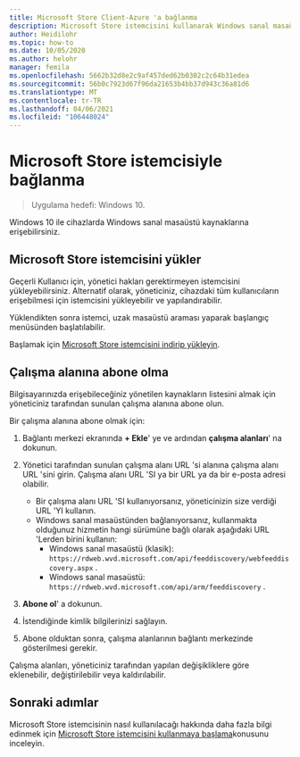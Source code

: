 ```yaml
---
title: Microsoft Store Client-Azure 'a bağlanma
description: Microsoft Store istemcisini kullanarak Windows sanal masaüstüne bağlanma.
author: Heidilohr
ms.topic: how-to
ms.date: 10/05/2020
ms.author: helohr
manager: femila
ms.openlocfilehash: 5662b32d8e2c9af457ded62b0302c2c64b31edea
ms.sourcegitcommit: 56b0c7923d67f96da21653b4bb37d943c36a81d6
ms.translationtype: MT
ms.contentlocale: tr-TR
ms.lasthandoff: 04/06/2021
ms.locfileid: "106448024"
---
```

# <a name="connect-with-the-microsoft-store-client"></a>Microsoft Store istemcisiyle bağlanma

>Uygulama hedefi: Windows 10.

Windows 10 ile cihazlarda Windows sanal masaüstü kaynaklarına erişebilirsiniz.

## <a name="install-the-microsoft-store-client"></a>Microsoft Store istemcisini yükler

Geçerli Kullanıcı için, yönetici hakları gerektirmeyen istemcisini yükleyebilirsiniz. Alternatif olarak, yöneticiniz, cihazdaki tüm kullanıcıların erişebilmesi için istemcisini yükleyebilir ve yapılandırabilir.

Yüklendikten sonra istemci, uzak masaüstü araması yaparak başlangıç menüsünden başlatılabilir.

Başlamak için [Microsoft Store istemcisini indirip yükleyin](https://www.microsoft.com/store/productId/9WZDNCRFJ3PS).

## <a name="subscribe-to-a-workspace"></a>Çalışma alanına abone olma

Bilgisayarınızda erişebileceğiniz yönetilen kaynakların listesini almak için yöneticiniz tarafından sunulan çalışma alanına abone olun.

Bir çalışma alanına abone olmak için:

1. Bağlantı merkezi ekranında **+ Ekle**' ye ve ardından **çalışma alanları**' na dokunun.
2. Yönetici tarafından sunulan çalışma alanı URL 'si alanına çalışma alanı URL 'sini girin. Çalışma alanı URL 'SI ya bir URL ya da bir e-posta adresi olabilir.
   
   - Bir çalışma alanı URL 'SI kullanıyorsanız, yöneticinizin size verdiği URL 'YI kullanın.
   - Windows sanal masaüstünden bağlanıyorsanız, kullanmakta olduğunuz hizmetin hangi sürümüne bağlı olarak aşağıdaki URL 'Lerden birini kullanın:
       - Windows sanal masaüstü (klasik): `https://rdweb.wvd.microsoft.com/api/feeddiscovery/webfeeddiscovery.aspx` .
       - Windows sanal masaüstü: `https://rdweb.wvd.microsoft.com/api/arm/feeddiscovery` .
  
3. **Abone ol**' a dokunun.
4. İstendiğinde kimlik bilgilerinizi sağlayın.
5. Abone olduktan sonra, çalışma alanlarının bağlantı merkezinde gösterilmesi gerekir.

Çalışma alanları, yöneticiniz tarafından yapılan değişikliklere göre eklenebilir, değiştirilebilir veya kaldırılabilir.

## <a name="next-steps"></a>Sonraki adımlar

Microsoft Store istemcisinin nasıl kullanılacağı hakkında daha fazla bilgi edinmek için [Microsoft Store istemcisini kullanmaya başlama](/windows-server/remote/remote-desktop-services/clients/windows/)konusunu inceleyin.